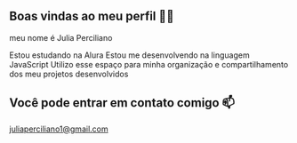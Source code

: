 
## Boas vindas ao meu perfil 💙💙
meu nome é Julia Perciliano 

Estou estudando na Alura
Estou me desenvolvendo na linguagem JavaScript
Utilizo esse espaço para minha organização e compartilhamento dos meu projetos desenvolvidos
## Você pode entrar em contato comigo 📫

juliaperciliano1@gmail.com
